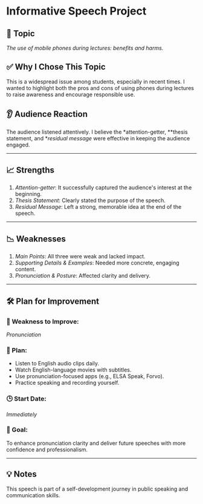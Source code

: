 # Informative Speech Project

## 🎯 Topic
*The use of mobile phones during lectures: benefits and harms.*

## ✅ Why I Chose This Topic
This is a widespread issue among students, especially in recent times. I wanted to highlight both the pros and cons of using phones during lectures to raise awareness and encourage responsible use.

## 👂 Audience Reaction
The audience listened attentively. I believe the *attention-getter, **thesis statement, and **residual message* were effective in keeping the audience engaged.

---

## 📈 Strengths
1. *Attention-getter*: It successfully captured the audience's interest at the beginning.
2. *Thesis Statement*: Clearly stated the purpose of the speech.
3. *Residual Message*: Left a strong, memorable idea at the end of the speech.

---

## 📉 Weaknesses
1. *Main Points*: All three were weak and lacked impact.
2. *Supporting Details & Examples*: Needed more concrete, engaging content.
3. *Pronunciation & Posture*: Affected clarity and delivery.

---

## 🛠️ Plan for Improvement
### 🔄 Weakness to Improve:
*Pronunciation*

### 📅 Plan:
- Listen to English audio clips daily.
- Watch English-language movies with subtitles.
- Use pronunciation-focused apps (e.g., ELSA Speak, Forvo).
- Practice speaking and recording yourself.

### 🕒 Start Date:
*Immediately*

### 📌 Goal:
To enhance pronunciation clarity and deliver future speeches with more confidence and professionalism.

---

## 💡 Notes
This speech is part of a self-development journey in public speaking and communication skills.

